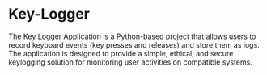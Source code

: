 # Key-Logger
The Key Logger Application is a Python-based project that allows users to record keyboard events (key presses and releases) and store them as logs. The application is designed to provide a simple, ethical, and secure keylogging solution for monitoring user activities on compatible systems.

